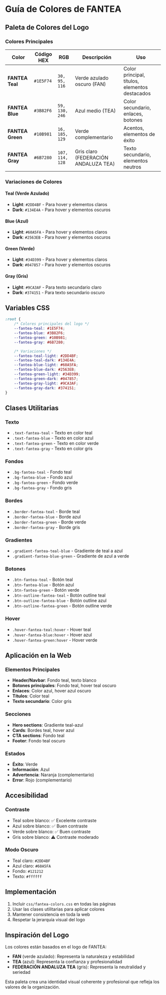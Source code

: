 # Guía de Colores de FANTEA

## Paleta de Colores del Logo

### Colores Principales

| Color | Código HEX | RGB | Descripción | Uso |
|-------|------------|-----|-------------|-----|
| **FANTEA Teal** | `#1E5F74` | `30, 95, 116` | Verde azulado oscuro (FAN) | Color principal, títulos, elementos destacados |
| **FANTEA Blue** | `#3B82F6` | `59, 130, 246` | Azul medio (TEA) | Color secundario, enlaces, botones |
| **FANTEA Green** | `#10B981` | `16, 185, 129` | Verde complementario | Acentos, elementos de éxito |
| **FANTEA Gray** | `#6B7280` | `107, 114, 128` | Gris claro (FEDERACIÓN ANDALUZA TEA) | Texto secundario, elementos neutros |

### Variaciones de Colores

#### Teal (Verde Azulado)
- **Light**: `#2DD4BF` - Para hover y elementos claros
- **Dark**: `#134E4A` - Para hover y elementos oscuros

#### Blue (Azul)
- **Light**: `#60A5FA` - Para hover y elementos claros
- **Dark**: `#2563EB` - Para hover y elementos oscuros

#### Green (Verde)
- **Light**: `#34D399` - Para hover y elementos claros
- **Dark**: `#047857` - Para hover y elementos oscuros

#### Gray (Gris)
- **Light**: `#9CA3AF` - Para texto secundario claro
- **Dark**: `#374151` - Para texto secundario oscuro

## Variables CSS

```css
:root {
    /* Colores principales del logo */
    --fantea-teal: #1E5F74;
    --fantea-blue: #3B82F6;
    --fantea-green: #10B981;
    --fantea-gray: #6B7280;

    /* Variaciones */
    --fantea-teal-light: #2DD4BF;
    --fantea-teal-dark: #134E4A;
    --fantea-blue-light: #60A5FA;
    --fantea-blue-dark: #2563EB;
    --fantea-green-light: #34D399;
    --fantea-green-dark: #047857;
    --fantea-gray-light: #9CA3AF;
    --fantea-gray-dark: #374151;
}
```

## Clases Utilitarias

### Texto
- `.text-fantea-teal` - Texto en color teal
- `.text-fantea-blue` - Texto en color azul
- `.text-fantea-green` - Texto en color verde
- `.text-fantea-gray` - Texto en color gris

### Fondos
- `.bg-fantea-teal` - Fondo teal
- `.bg-fantea-blue` - Fondo azul
- `.bg-fantea-green` - Fondo verde
- `.bg-fantea-gray` - Fondo gris

### Bordes
- `.border-fantea-teal` - Borde teal
- `.border-fantea-blue` - Borde azul
- `.border-fantea-green` - Borde verde
- `.border-fantea-gray` - Borde gris

### Gradientes
- `.gradient-fantea-teal-blue` - Gradiente de teal a azul
- `.gradient-fantea-blue-green` - Gradiente de azul a verde

### Botones
- `.btn-fantea-teal` - Botón teal
- `.btn-fantea-blue` - Botón azul
- `.btn-fantea-green` - Botón verde
- `.btn-outline-fantea-teal` - Botón outline teal
- `.btn-outline-fantea-blue` - Botón outline azul
- `.btn-outline-fantea-green` - Botón outline verde

### Hover
- `.hover-fantea-teal:hover` - Hover teal
- `.hover-fantea-blue:hover` - Hover azul
- `.hover-fantea-green:hover` - Hover verde

## Aplicación en la Web

### Elementos Principales
- **Header/Navbar**: Fondo teal, texto blanco
- **Botones principales**: Fondo teal, hover teal oscuro
- **Enlaces**: Color azul, hover azul oscuro
- **Títulos**: Color teal
- **Texto secundario**: Color gris

### Secciones
- **Hero sections**: Gradiente teal-azul
- **Cards**: Bordes teal, hover azul
- **CTA sections**: Fondo teal
- **Footer**: Fondo teal oscuro

### Estados
- **Éxito**: Verde
- **Información**: Azul
- **Advertencia**: Naranja (complementario)
- **Error**: Rojo (complementario)

## Accesibilidad

### Contraste
- Teal sobre blanco: ✅ Excelente contraste
- Azul sobre blanco: ✅ Buen contraste
- Verde sobre blanco: ✅ Buen contraste
- Gris sobre blanco: ⚠️ Contraste moderado

### Modo Oscuro
- Teal claro: `#2DD4BF`
- Azul claro: `#60A5FA`
- Fondo: `#121212`
- Texto: `#ffffff`

## Implementación

1. Incluir `css/fantea-colors.css` en todas las páginas
2. Usar las clases utilitarias para aplicar colores
3. Mantener consistencia en toda la web
4. Respetar la jerarquía visual del logo

## Inspiración del Logo

Los colores están basados en el logo de FANTEA:
- **FAN** (verde azulado): Representa la naturaleza y estabilidad
- **TEA** (azul): Representa la confianza y profesionalidad
- **FEDERACIÓN ANDALUZA TEA** (gris): Representa la neutralidad y seriedad

Esta paleta crea una identidad visual coherente y profesional que refleja los valores de la organización. 
